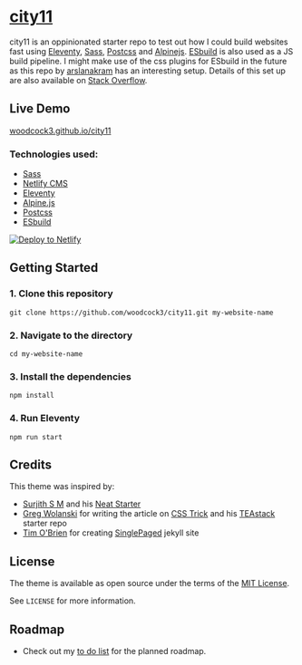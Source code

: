 # [city11](https://woodcock3.github.io/city11/)

city11 is an oppinionated starter repo to test out how I could build websites fast using [Eleventy](https://www.11ty.dev), [Sass](https://sass-lang.com), [Postcss](https://postcss.org/) and [Alpinejs](https://alpinejs.dev). [ESbuild](https://esbuild.github.io/) is also used as a JS build pipeline. I might make use of the css plugins for ESbuild in the future as this repo by [arslanakram](https://github.com/arslanakram/custom-esbuild-with-scss-purgecss-and-liveserver) has an interesting setup. Details of this set up are also available on [Stack Overflow](https://stackoverflow.com/questions/70325815/how-to-setup-custom-esbuild-with-scss-purgecss-liveserver).
 

## Live Demo

[woodcock3.github.io/city11](https://woodcock3.github.io/city11/)

### Technologies used:

- [Sass](https://sass-lang.com)
- [Netlify CMS](https://www.netlifycms.org/)
- [Eleventy](https://www.11ty.dev/)
- [Alpine.js](https://github.com/alpinejs/alpine)
- [Postcss](https://postcss.org/)
- [ESbuild](https://esbuild.github.io/)

<a href="https://app.netlify.com/start/deploy?repository=https://github.com/woodcock3/city11&amp;stack=cms"><img src="https://www.netlify.com/img/deploy/button.svg" alt="Deploy to Netlify" /></a>

## Getting Started


### 1. Clone this repository

```
git clone https://github.com/woodcock3/city11.git my-website-name
```

### 2. Navigate to the directory

```
cd my-website-name
```

### 3. Install the dependencies

```
npm install
```

### 4. Run Eleventy

```
npm run start
```

## Credits

This theme was inspired by: 
  - [Surjith S M](https://surjithctly.in/) and his [Neat Starter](https://github.com/surjithctly/neat-starter)
  - [Greg Wolanski](https://gregwolanski.com/) for writing the article on [CSS Trick](https://css-tricks.com/eleventy-starter-with-tailwind-css-alpine-js/) and his [TEAstack](https://github.com/gregwolanski/eleventy-tailwindcss-alpinejs-starter) starter repo
  - [Tim O'Brien](http://t413.com) for creating [SinglePaged](http://github.io/t413/SinglePaged) jekyll site


## License

The theme is available as open source under the terms of the [MIT License](https://opensource.org/licenses/MIT).

See `LICENSE` for more information.

## Roadmap
- Check out my [to do list](https://github.com/woodcock3/city11/blob/master/TODO.md) for the planned roadmap.
